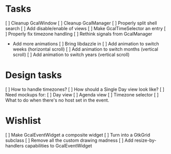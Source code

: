 # Tasks

 [ ] Cleanup GcalWindow
 [ ] Cleanup GcalManager
 [ ] Properly split shell search
 [ ] Add disable/enable of views
 [ ] Make GcalTimeSelector an entry
 [ ] Properly fix timezone handling
 [ ] Rethink signals from GcalManager

 * Add more animations
   [ ] Bring libdazzle in
   [ ] Add animation to switch weeks (horizontal scroll)
   [ ] Add animation to switch months (vertical scroll)
   [ ] Add animation to switch years (vertical scroll)

# Design tasks

 [ ] How to handle timezones?
 [ ] How should a Single Day view look like?
 [ ] Need mockups for:
   [ ] Day view
   [ ] Agenda view
   [ ] Timezone selector
 [ ] What to do when there's no host set in the event.

# Wishlist

 [ ] Make GcalEventWidget a composite widget
   [ ] Turn into a GtkGrid subclass
   [ ] Remove all the custom drawing madness
 [ ] Add resize-by-handlers capabilities to GcalEventWidget
